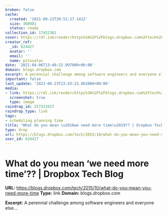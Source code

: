 ```yaml
---
broken: false
cache:
  created: '2021-09-22T20:51:27.141Z'
  size: 360981
  status: ready
collection_id: 17452361
cover: https://rdl.ink/render/https%3A%2F%2Fblogs.dropbox.com%2Ftech%2F2015%2F10%2Fwhat-do-you-mean-you-need-more-time
creator_ref:
  _id: 624427
  avatar: ''
  email: ''
  name: pitosalas
date: '2021-04-06T13:40:22.997000+00:00'
domain: blogs.dropbox.com
excerpt: A perennial challenge among software engineers and everyone else...
important: false
last_update: '2022-06-23T22:43:23.861000+00:00'
media:
- link: https://rdl.ink/render/https%3A%2F%2Fblogs.dropbox.com%2Ftech%2F2015%2F10%2Fwhat-do-you-mean-you-need-more-time
  screenshot: true
  type: image
raindrop_id: 257323437
raindrop_type: link
tags:
- scheduling planning time
title: "What do you mean \u2018we need more time\u2019?? | Dropbox Tech Blog"
type: drop
url: https://blogs.dropbox.com/tech/2015/10/what-do-you-mean-you-need-more-time
user_id: 624427
---
```


# What do you mean ‘we need more time’?? | Dropbox Tech Blog

**URL:** https://blogs.dropbox.com/tech/2015/10/what-do-you-mean-you-need-more-time
**Type:** link
**Domain:** blogs.dropbox.com

**Excerpt:** A perennial challenge among software engineers and everyone else...
